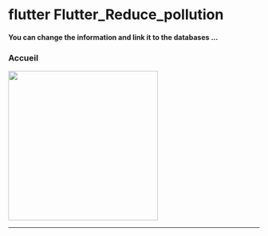 

<h1> flutter Flutter_Reduce_pollution </h1> <h4> You can change the information and link it to the databases ...</h4> 
<h3>Accueil</h3> 

<img src="https://github.com/abenkoula71/Flutter-caffee-d/blob/main/Screenshot_1643032183.png" width="300" /> <hr>
